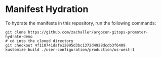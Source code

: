 # Manifest Hydration

To hydrate the manifests in this repository, run the following commands:

```shell
git clone https://github.com/zachaller/argocon-gitops-promoter-hydrate-demo
# cd into the cloned directory
git checkout 4f110741dafe12095d3bc1372d4928dcdb3f6409
kustomize build ./user-configuration/production/us-west-1
```
